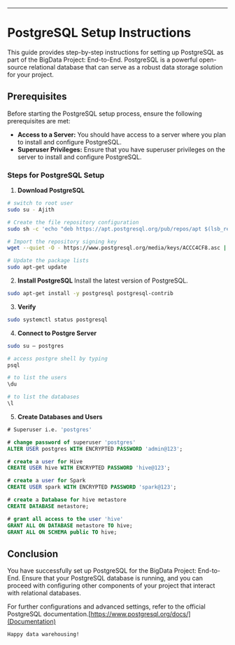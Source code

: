 ---

# PostgreSQL Setup Instructions

This guide provides step-by-step instructions for setting up PostgreSQL as part of the BigData Project: End-to-End. PostgreSQL is a powerful open-source relational database that can serve as a robust data storage solution for your project.

## Prerequisites

Before starting the PostgreSQL setup process, ensure the following prerequisites are met:

- **Access to a Server:** You should have access to a server where you plan to install and configure PostgreSQL.
- **Superuser Privileges:** Ensure that you have superuser privileges on the server to install and configure PostgreSQL.


### Steps for PostgreSQL Setup
1. **Download PostgreSQL**
```bash
# switch to root user 
sudo su - Ajith
```
```bash
# Create the file repository configuration
sudo sh -c 'echo "deb https://apt.postgresql.org/pub/repos/apt $(lsb_release -cs)-pgdg main" > /etc/apt/sources.list.d/pgdg.list'

# Import the repository signing key
wget --quiet -O - https://www.postgresql.org/media/keys/ACCC4CF8.asc | sudo apt-key add -

# Update the package lists
sudo apt-get update
```

2. **Install PostgreSQL**
Install the latest version of PostgreSQL.
```bash
sudo apt-get install -y postgresql postgresql-contrib
```

3. **Verify**
```bash
sudo systemctl status postgresql
```

4. **Connect to Postgre Server**
```bash
sudo su – postgres

# access postgre shell by typing
psql

# to list the users
\du

# to list the databases
\l
```

5. **Create Databases and Users**
```sql
# Superuser i.e. 'postgres'

# change password of superuser 'postgres'
ALTER USER postgres WITH ENCRYPTED PASSWORD 'admin@123';

# create a user for Hive
CREATE USER hive WITH ENCRYPTED PASSWORD 'hive@123';

# create a user for Spark
CREATE USER spark WITH ENCRYPTED PASSWORD 'spark@123';

# create a Database for hive metastore 
CREATE DATABASE metastore;

# grant all access to the user 'hive'
GRANT ALL ON DATABASE metastore TO hive;
GRANT ALL ON SCHEMA public TO hive;
```

## Conclusion

You have successfully set up PostgreSQL for the BigData Project: End-to-End. Ensure that your PostgreSQL database is running, and you can proceed with configuring other components of your project that interact with relational databases.

For further configurations and advanced settings, refer to the official PostgreSQL documentation.[https://www.postgresql.org/docs/](Documentation)

```
Happy data warehousing!
```




